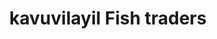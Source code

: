 ---
title: "kavuvilayil Fish traders"
url: /thiruvananthapuram/kavuvilayil-fish-traders/
shop: Angeln
---